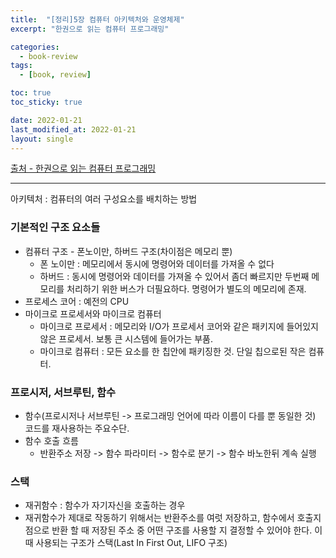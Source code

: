```yaml
---
title:  "[정리]5장 컴퓨터 아키텍처와 운영체제"
excerpt: "한권으로 읽는 컴퓨터 프로그래밍"

categories:
  - book-review
tags:
  - [book, review]

toc: true
toc_sticky: true

date: 2022-01-21
last_modified_at: 2022-01-21
layout: single
---
```


[출처 - 한권으로 읽는 컴퓨터 프로그래밍](https://www.aladin.co.kr/shop/wproduct.aspx?ItemId=268444562)
*****

아키텍처 : 컴퓨터의 여러 구성요소를 배치하는 방법

### 기본적인 구조 요소들
* 컴퓨터 구조 - 폰노이만, 하버드 구조(차이점은 메모리 뿐)
    * 폰 노이만 : 메모리에서 동시에 명령어와 데이터를 가져올 수 없다
    * 하버드 : 동시에 명령어와 데이터를 가져올 수 있어서 좀더 빠르지만 두번째 메모리를 처리하기 위한 버스가 더필요하다. 명령어가 별도의 메모리에 존재.
* 프로세스 코어 : 예전의 CPU
* 마이크로 프로세서와 마이크로 컴퓨터
    * 마이크로 프로세서 : 메모리와 I/O가 프로세서 코어와 같은 패키지에 들어있지 않은 프로세서. 보통 큰 시스템에 들어가는 부품.
    * 마이크로 컴퓨터 : 모든 요소를 한 칩안에 패키징한 것. 단일 칩으로된 작은 컴퓨터.

### 프로시저, 서브루틴, 함수
* 함수(프로시저나 서브루틴 -> 프로그래밍 언어에 따라 이름이 다를 뿐 동일한 것) 코드를 재사용하는 주요수단.
* 함수 호출 흐름
    * 반환주소 저장 -> 함수 파라미터 -> 함수로 분기 -> 함수 바노한뒤 계속 실행

### 스택
* 재귀함수 : 함수가 자기자신을 호출하는 경우
* 재귀함수가 제대로 작동하기 위해서는 반환주소를 여럿 저장하고, 함수에서 호출지점으로 반환 할 때 저장된 주소 중 어떤 구조를 사용할 지 결정할 수 있어야 한다. 이 때 사용되는 구조가 스택(Last In First Out, LIFO 구조)